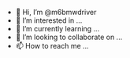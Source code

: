 - 👋 Hi, I’m @m6bmwdriver
- 👀 I’m interested in ...
- 🌱 I’m currently learning ...
- 💞️ I’m looking to collaborate on ...
- 📫 How to reach me ...

<!---
m6bmwdriver/m6bmwdriver is a ✨ special ✨ repository because its `README.md` (this file) appears on your GitHub profile.
You can click the Preview link to take a look at your changes.
--->
